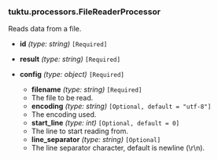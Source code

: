 ### tuktu.processors.FileReaderProcessor
Reads data from a file.

  * **id** *(type: string)* `[Required]`

  * **result** *(type: string)* `[Required]`

  * **config** *(type: object)* `[Required]`

    * **filename** *(type: string)* `[Required]`
    - The file to be read.

    * **encoding** *(type: string)* `[Optional, default = "utf-8"]`
    - The encoding used.

    * **start_line** *(type: int)* `[Optional, default = 0]`
    - The line to start reading from.

    * **line_separator** *(type: string)* `[Optional]`
    - The line separator character, default is newline (\r\n).

